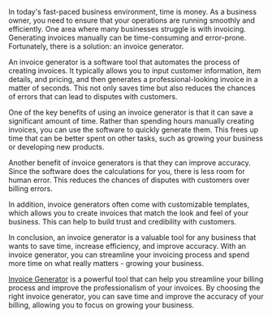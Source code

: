 In today's fast-paced business environment, time is money. As a business owner, you need to ensure that your operations are running smoothly and efficiently. One area where many businesses struggle is with invoicing. Generating invoices manually can be time-consuming and error-prone. Fortunately, there is a solution: an invoice generator.

An invoice generator is a software tool that automates the process of creating invoices. It typically allows you to input customer information, item details, and pricing, and then generates a professional-looking invoice in a matter of seconds. This not only saves time but also reduces the chances of errors that can lead to disputes with customers.

One of the key benefits of using an invoice generator is that it can save a significant amount of time. Rather than spending hours manually creating invoices, you can use the software to quickly generate them. This frees up time that can be better spent on other tasks, such as growing your business or developing new products.

Another benefit of invoice generators is that they can improve accuracy. Since the software does the calculations for you, there is less room for human error. This reduces the chances of disputes with customers over billing errors.

In addition, invoice generators often come with customizable templates, which allows you to create invoices that match the look and feel of your business. This can help to build trust and credibility with customers.

In conclusion, an invoice generator is a valuable tool for any business that wants to save time, increase efficiency, and improve accuracy. With an invoice generator, you can streamline your invoicing process and spend more time on what really matters - growing your business.

<a href="https://invoicesgenerators.com/">Invoice Generator</a> is a powerful tool that can help you streamline your billing process and improve the professionalism of your invoices. 
By choosing the right invoice generator, you can save time and improve the accuracy of your billing, allowing you to focus on growing your business.


